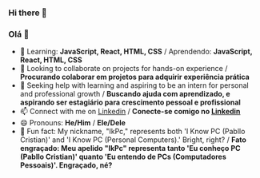 ### Hi there 👋
### Olá 👋

- 🌱 Learning: **JavaScript, React, HTML, CSS** / Aprendendo: **JavaScript, React, HTML, CSS**<br />
- 👯 Looking to collaborate on projects for hands-on experience / **Procurando colaborar em projetos para adquirir experiência prática**<br />
- 🤔 Seeking help with learning and aspiring to be an intern for personal and professional growth / **Buscando ajuda com aprendizado, e aspirando ser estagiário para crescimento pessoal e profissional**<br />
- 📫 Connect with me on <a href="https://www.linkedin.com/in/pabllo-cristian-ferreira-de-lima-712b5224b/"><u>Linkedin</u></a> / **Conecte-se comigo no <a href="https://www.linkedin.com/in/pabllo-cristian-ferreira-de-lima-712b5224b/"><u>Linkedin</u></a>**<br />
- 😄 Pronouns: **He/Him** / **Ele/Dele**<br />
- 🚀 Fun fact: My nickname, "IkPc," represents both 'I Know PC (Pabllo Cristian)' and 'I Know PC (Personal Computers).' Bright, right? / **Fato engraçado: Meu apelido "IkPc" representa tanto 'Eu conheço PC (Pabllo Cristian)' quanto 'Eu entendo de PCs (Computadores Pessoais)'. Engraçado, né?**<br />

